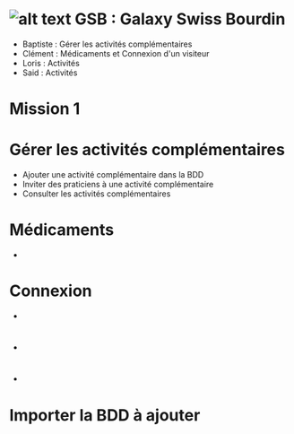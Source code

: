 # ![alt text][logo] GSB : Galaxy Swiss Bourdin
- Baptiste : Gérer les activités complémentaires
- Clément : Médicaments et Connexion d'un visiteur
- Loris : Activités
- Said : Activités

# Mission 1
# Gérer les activités complémentaires
- Ajouter une activité complémentaire dans la BDD
- Inviter des praticiens à une activité complémentaire
- Consulter les activités complémentaires

# Médicaments
-

# Connexion
-

#
-

#
-

# Importer la BDD à ajouter




[logo]: https://baptiste-bisson.com/wp-content/uploads/2016/04/Logo-gsb.png
